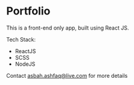 # Portfolio

This is a front-end only app, built using React JS.

Tech Stack: 

- ReactJS
- SCSS
- NodeJS


Contact asbah.ashfaq@live.com for more details